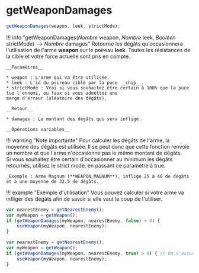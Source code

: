 # getWeaponDamages
```js
getWeaponDamages(weapon, leek, strictMode);
```
!!! info "getWeaponDamages(_Nombre_ weapon, _Nombre_ leek, _Booléen_ strictMode) --> _Nombre_ damages"
    Retourne les dégâts qu'occasionnera l'utilisation de l'arme **weapon** sur le poireau **leek**. Toutes les 
    résistances de la cible et votre force actuelle sont pris en compte.
    
    __Paramètres__
    
    * weapon : L'arme qui va être utilisée.
    * leek : L'id du poireau ciblé par la puce __chip__.
    * strictMode : Vrai si vous souhaitez être certain à 100% que la puce tue l'ennemi, ou faux si vous admettez une
    marge d'erreur (aléatoire des dégâts).
    
    __Retour__
    
    * damages : Le montant des dégâts qui sera infligé.
    
    __Opérations variables__
    
!!! warning "Note importante"
    Pour calculer les dégâts de l'arme, la moyenne des dégâts est utilisée. Il se peut donc que cette fonction renvoie
    un nombre et que l'arme n'occasionne pas le même montant de dégâts.  
    Si vous souhaitez être certain d'occasionner au minimum les dégâts retournés, utilisez le strict mode, en passant 
    ce paramètre à true.
    
    _Exemple : Arme Magnum (**WEAPON_MAGNUM**), inflige 25 à 40 de dégâts et a une moyenne de 32.5 de dégâts._

!!! example "Exemple d'utilisation"
    Vous pouvez calculer si votre arme va infliger des dégâts afin de savoir si elle vaut le coup de l'utiliser.
    
```js
var nearestEnemy = getNearestEnemy();
var myWeapon = getWeapon();
if (getWeaponDamages(myWeapon, nearestEnemy, false) > 0) {
    useWeapon(myWeapon, nearestEnemy);
}
```

```js
var nearestEnemy = getNearestEnemy();
var myWeapon = getWeapon();
if (getWeaponDamages(myWeapon, nearestEnemy, true) > 0) { // On s'assure qu'on ne tapera jamais 0.
    useWeapon(myWeapon, nearestEnemy);
}
```



